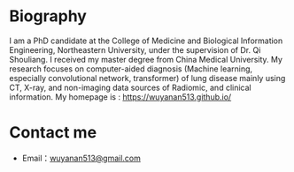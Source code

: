 # Biography

I am a PhD candidate at the College of Medicine and Biological Information Engineering, Northeastern University, under the supervision of Dr. Qi Shouliang. I received my master degree from China Medical University.
My research focuses on computer-aided diagnosis (Machine learning, especially convolutional network, transformer) of lung disease mainly using CT, X-ray, and non-imaging data sources of Radiomic, and clinical information.
My homepage is : https://wuyanan513.github.io/

# Contact me

- Email：wuyanan513@gmail.com
